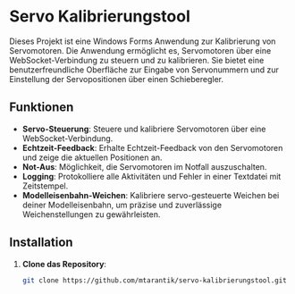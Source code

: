 # Servo Kalibrierungstool

Dieses Projekt ist eine Windows Forms Anwendung zur Kalibrierung von Servomotoren. Die Anwendung ermöglicht es, Servomotoren über eine WebSocket-Verbindung zu steuern und zu kalibrieren. Sie bietet eine benutzerfreundliche Oberfläche zur Eingabe von Servonummern und zur Einstellung der Servopositionen über einen Schieberegler.

## Funktionen

- **Servo-Steuerung**: Steuere und kalibriere Servomotoren über eine WebSocket-Verbindung.
- **Echtzeit-Feedback**: Erhalte Echtzeit-Feedback von den Servomotoren und zeige die aktuellen Positionen an.
- **Not-Aus**: Möglichkeit, die Servomotoren im Notfall auszuschalten.
- **Logging**: Protokolliere alle Aktivitäten und Fehler in einer Textdatei mit Zeitstempel.
- **Modelleisenbahn-Weichen**: Kalibriere servo-gesteuerte Weichen bei deiner Modelleisenbahn, um präzise und zuverlässige Weichenstellungen zu gewährleisten.

## Installation

1. **Clone das Repository**:
   ```bash
   git clone https://github.com/mtarantik/servo-kalibrierungstool.git

